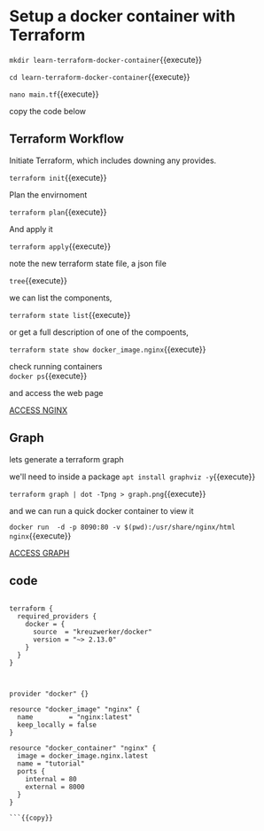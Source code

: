 # Setup a docker container with Terraform


`mkdir learn-terraform-docker-container`{{execute}}    

`cd learn-terraform-docker-container`{{execute}}   

`nano main.tf`{{execute}}   

copy the code below

## Terraform Workflow


Initiate Terraform, which includes downing any provides.

`terraform init`{{execute}}  

Plan the envirnoment

`terraform plan`{{execute}} 

And apply it

`terraform apply`{{execute}}    

note the new terraform state file, a json file

`tree`{{execute}}

we can list the components,

`terraform state list`{{execute}}

or get a full description of one of the compoents,

`terraform state show docker_image.nginx`{{execute}}

check running containers      
`docker ps`{{execute}}   

and access  the web page

[ACCESS NGINX]({{TRAFFIC_HOST1_8000}})


## Graph

lets generate a terraform graph

we'll need to inside a package `apt install graphviz -y`{{execute}}

`terraform graph | dot -Tpng > graph.png`{{execute}}

and we can run a quick docker container to view it

`docker run  -d -p 8090:80 -v $(pwd):/usr/share/nginx/html nginx`{{execute}}


[ACCESS GRAPH]({{TRAFFIC_HOST1_8090}})

## code

```

terraform {
  required_providers {
    docker = {
      source  = "kreuzwerker/docker"
      version = "~> 2.13.0"
    }
  }
}



provider "docker" {}

resource "docker_image" "nginx" {
  name         = "nginx:latest"
  keep_locally = false
}

resource "docker_container" "nginx" {
  image = docker_image.nginx.latest
  name = "tutorial"
  ports {
    internal = 80
    external = 8000
  }
}

```{{copy}}



